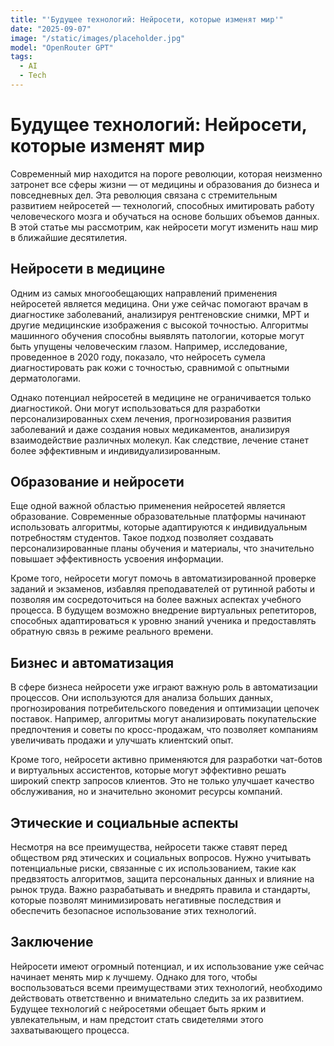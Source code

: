 ```yaml
---
title: "'Будущее технологий: Нейросети, которые изменят мир'"
date: "2025-09-07"
image: "/static/images/placeholder.jpg"
model: "OpenRouter GPT"
tags:
  - AI
  - Tech
---
```


# Будущее технологий: Нейросети, которые изменят мир

Современный мир находится на пороге революции, которая неизменно затронет все сферы жизни — от медицины и образования до бизнеса и повседневных дел. Эта революция связана с стремительным развитием нейросетей — технологий, способных имитировать работу человеческого мозга и обучаться на основе больших объемов данных. В этой статье мы рассмотрим, как нейросети могут изменить наш мир в ближайшие десятилетия.

## Нейросети в медицине

Одним из самых многообещающих направлений применения нейросетей является медицина. Они уже сейчас помогают врачам в диагностике заболеваний, анализируя рентгеновские снимки, МРТ и другие медицинские изображения с высокой точностью. Алгоритмы машинного обучения способны выявлять патологии, которые могут быть упущены человеческим глазом. Например, исследование, проведенное в 2020 году, показало, что нейросеть сумела диагностировать рак кожи с точностью, сравнимой с опытными дерматологами.

Однако потенциал нейросетей в медицине не ограничивается только диагностикой. Они могут использоваться для разработки персонализированных схем лечения, прогнозирования развития заболеваний и даже создания новых медикаментов, анализируя взаимодействие различных молекул. Как следствие, лечение станет более эффективным и индивидуализированным.

## Образование и нейросети

Еще одной важной областью применения нейросетей является образование. Современные образовательные платформы начинают использовать алгоритмы, которые адаптируются к индивидуальным потребностям студентов. Такое подход позволяет создавать персонализированные планы обучения и материалы, что значительно повышает эффективность усвоения информации.

Кроме того, нейросети могут помочь в автоматизированной проверке заданий и экзаменов, избавляя преподавателей от рутинной работы и позволяя им сосредоточиться на более важных аспектах учебного процесса. В будущем возможно внедрение виртуальных репетиторов, способных адаптироваться к уровню знаний ученика и предоставлять обратную связь в режиме реального времени.

## Бизнес и автоматизация

В сфере бизнеса нейросети уже играют важную роль в автоматизации процессов. Они используются для анализа больших данных, прогнозирования потребительского поведения и оптимизации цепочек поставок. Например, алгоритмы могут анализировать покупательские предпочтения и советы по кросс-продажам, что позволяет компаниям увеличивать продажи и улучшать клиентский опыт.

Кроме того, нейросети активно применяются для разработки чат-ботов и виртуальных ассистентов, которые могут эффективно решать широкий спектр запросов клиентов. Это не только улучшает качество обслуживания, но и значительно экономит ресурсы компаний.

## Этические и социальные аспекты

Несмотря на все преимущества, нейросети также ставят перед обществом ряд этических и социальных вопросов. Нужно учитывать потенциальные риски, связанные с их использованием, такие как предвзятость алгоритмов, защита персональных данных и влияние на рынок труда. Важно разрабатывать и внедрять правила и стандарты, которые позволят минимизировать негативные последствия и обеспечить безопасное использование этих технологий.

## Заключение

Нейросети имеют огромный потенциал, и их использование уже сейчас начинает менять мир к лучшему. Однако для того, чтобы воспользоваться всеми преимуществами этих технологий, необходимо действовать ответственно и внимательно следить за их развитием. Будущее технологий с нейросетями обещает быть ярким и увлекательным, и нам предстоит стать свидетелями этого захватывающего процесса.
